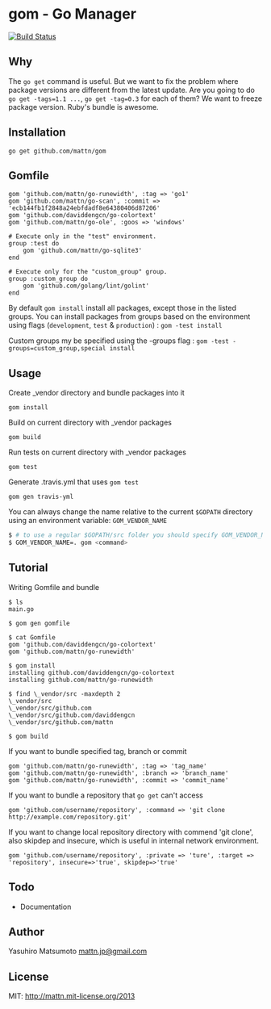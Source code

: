 gom - Go Manager
================

[![Build Status](https://travis-ci.org/mattn/gom.png?branch=master)](https://travis-ci.org/mattn/gom)

Why
---

The `go get` command is useful. But we want to fix the problem where package versions are different from the latest update.
Are you going to do `go get -tags=1.1 ...`, `go get -tag=0.3` for each of them? We want to freeze package version.
Ruby's bundle is awesome.

Installation
------------

    go get github.com/mattn/gom

Gomfile
-------

    gom 'github.com/mattn/go-runewidth', :tag => 'go1'
    gom 'github.com/mattn/go-scan', :commit => 'ecb144fb1f2848a24ebfdadf8e64380406d87206'
    gom 'github.com/daviddengcn/go-colortext'
    gom 'github.com/mattn/go-ole', :goos => 'windows'

    # Execute only in the "test" environment.
    group :test do
        gom 'github.com/mattn/go-sqlite3'
    end

    # Execute only for the "custom_group" group.
    group :custom_group do
        gom 'github.com/golang/lint/golint'
    end
    
By default `gom install` install all packages, except those in the listed groups.
You can install packages from groups based on the environment using flags (`development`, `test` & `production`) : `gom -test install`

Custom groups my be specified using the -groups flag : `gom -test -groups=custom_group,special install`

Usage
-----

Create \_vendor directory and bundle packages into it

    gom install

Build on current directory with \_vendor packages

    gom build

Run tests on current directory with \_vendor packages

    gom test

Generate .travis.yml that uses `gom test`

    gom gen travis-yml

You can always change the name relative to the current `$GOPATH` directory using an environment variable: `GOM_VENDOR_NAME`

```bash
$ # to use a regular $GOPATH/src folder you should specify GOM_VENDOR_NAME equal '.'
$ GOM_VENDOR_NAME=. gom <command>
```

Tutorial
--------

Writing Gomfile and bundle

    $ ls
    main.go

    $ gom gen gomfile

    $ cat Gomfile
    gom 'github.com/daviddengcn/go-colortext'
    gom 'github.com/mattn/go-runewidth'

    $ gom install
    installing github.com/daviddengcn/go-colortext
    installing github.com/mattn/go-runewidth

    $ find \_vendor/src -maxdepth 2
    \_vendor/src
    \_vendor/src/github.com
    \_vendor/src/github.com/daviddengcn
    \_vendor/src/github.com/mattn

    $ gom build

If you want to bundle specified tag, branch or commit

    gom 'github.com/mattn/go-runewidth', :tag => 'tag_name'
    gom 'github.com/mattn/go-runewidth', :branch => 'branch_name'
    gom 'github.com/mattn/go-runewidth', :commit => 'commit_name'
    
If you want to bundle a repository that `go get` can't access

    gom 'github.com/username/repository', :command => 'git clone http://example.com/repository.git'

If you want to change local repository directory with commend 'git clone', also skipdep and insecure, which is useful in internal network environment.

    gom 'github.com/username/repository', :private => 'ture', :target => 'repository', insecure=>'true', skipdep=>'true' 

Todo
----

* Documentation

Author
------

Yasuhiro Matsumoto mattn.jp@gmail.com

License
-------

MIT: http://mattn.mit-license.org/2013
